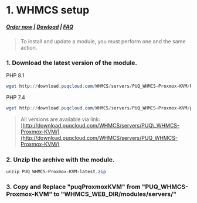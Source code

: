 # 1. WHMCS setup

#####  [Order now](https://puqcloud.com/index.php?rp=/store/whmcs-module-proxmox-kvm) | [Dowload](https://download.puqcloud.com/WHMCS/servers/PUQ_WHMCS-Proxmox-KVM/) | [FAQ](https://faq.puqcloud.com/)

>To install and update a module, you must perform one and the same action.

### 1. Download the latest version of the module.

PHP 8.1

```Powershell
wget http://download.puqcloud.com/WHMCS/servers/PUQ_WHMCS-Proxmox-KVM/PUQ_WHMCS-Proxmox-KVM-latest.zip
```

PHP 7.4

```Powershell
wget http://download.puqcloud.com/WHMCS/servers/PUQ_WHMCS-Proxmox-KVM/php74/PUQ_WHMCS-Proxmox-KVM-latest.zip
```

>All versions are available via link: [http://download.puqcloud.com/WHMCS/servers/PUQ\_WHMCS-Proxmox-KVM/](http://download.puqcloud.com/WHMCS/servers/PUQ_WHMCS-Proxmox-KVM/)

#####  

### 2. Unzip the archive with the module.

```Powershell
unzip PUQ_WHMCS-Proxmox-KVM-latest.zip
```

#####  

### 3. Copy and Replace "puqProxmoxKVM" from "PUQ\_WHMCS-Proxmox-KVM" to "WHMCS\_WEB\_DIR/modules/servers/"
